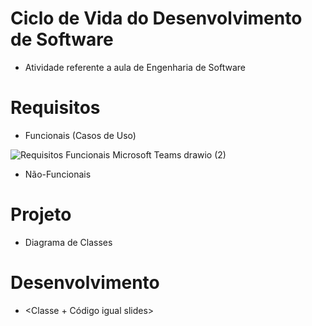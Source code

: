 # Ciclo de Vida do Desenvolvimento de Software
- Atividade referente a aula de Engenharia de Software

# Requisitos
- Funcionais (Casos de Uso)

![Requisitos Funcionais Microsoft Teams drawio (2)](https://user-images.githubusercontent.com/66873418/158273537-320d0a5a-e0cd-49ac-a01e-98aefed312de.png)

- Não-Funcionais

# Projeto
- Diagrama de Classes

# Desenvolvimento
- <Classe + Código igual slides>
